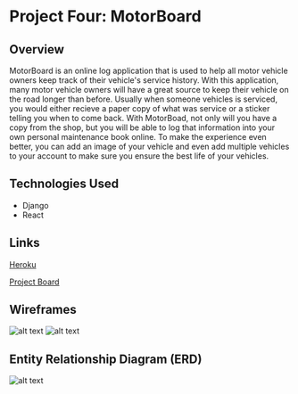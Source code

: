 # Project Four: MotorBoard

## Overview
MotorBoard is an online log application that is used to help all motor vehicle owners keep track of their vehicle's service history. With this application, many motor vehicle owners will have a great source to keep their vehicle on the road longer than before. Usually when someone vehicles is serviced, you would either recieve a paper copy of what was service or a sticker telling you when to come back. With MotorBoad, not only will you have a copy from the shop, but you will be able to log that information into your own personal maintenance book online. To make the experience even better, you can add an image of your vehicle and even add multiple vehicles to your account to make sure you ensure the best life of your vehicles.

## Technologies Used
* Django
* React

## Links
[Heroku](https://evening-anchorage-06845.herokuapp.com/ "Heroku")

[Project Board](https://github.com/justinparrish/project-four/projects/2 "Project Board")

## Wireframes
![alt text](url "image")
![alt text](url "image")


## Entity Relationship Diagram (ERD)
![alt text](url "image")

